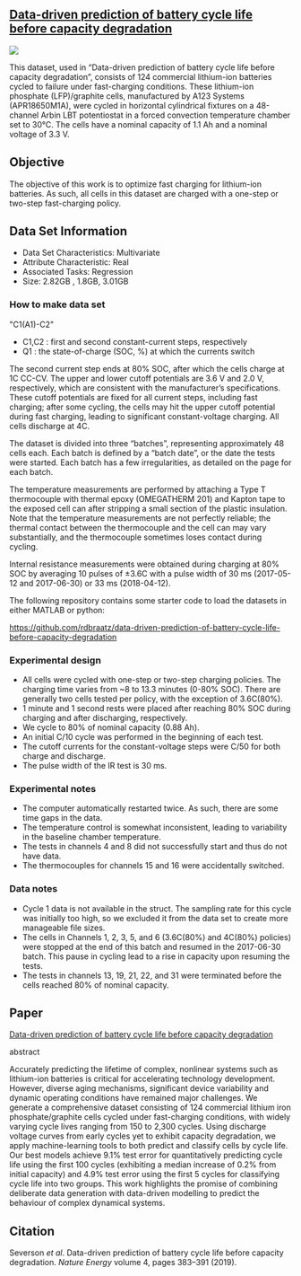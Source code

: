 ## [Data-driven prediction of battery cycle life before capacity degradation](https://data.matr.io/1/)
![](<https://img.shields.io/badge/sector-battery-ff69b4.svg>)

This dataset, used in “Data-driven prediction of battery cycle life before capacity degradation”, consists of 124 commercial lithium-ion batteries cycled to failure under fast-charging conditions. These lithium-ion phosphate (LFP)/graphite cells, manufactured by A123 Systems (APR18650M1A), were cycled in horizontal cylindrical fixtures on a 48-channel Arbin LBT potentiostat in a forced convection temperature chamber set to 30°C. The cells have a nominal capacity of 1.1 Ah and a nominal voltage of 3.3 V.

## Objective

The objective of this work is to optimize fast charging for lithium-ion batteries. As such, all cells in this dataset are charged with a one-step or two-step fast-charging policy. 

## Data Set Information

- Data Set Characteristics: Multivariate
- Attribute Characteristic: Real
- Associated Tasks: Regression
- Size: 2.82GB , 1.8GB, 3.01GB


### How to make data set

"C1(A1)-C2"

- C1,C2 : first and second constant-current steps, respectively
- Q1 : the state-of-charge (SOC, %) at which the currents switch

The second current step ends at 80% SOC, after which the cells charge at 1C CC-CV. The upper and lower cutoff potentials are 3.6 V and 2.0 V, respectively, which are consistent with the manufacturer’s specifications. These cutoff potentials are fixed for all current steps, including fast charging; after some cycling, the cells may hit the upper cutoff potential during fast charging, leading to significant constant-voltage charging. All cells discharge at 4C.

The dataset is divided into three “batches”, representing approximately 48 cells each. Each batch is defined by a “batch date”, or the date the tests were started. Each batch has a few irregularities, as detailed on the page for each batch.

The temperature measurements are performed by attaching a Type T thermocouple with thermal epoxy (OMEGATHERM 201) and Kapton tape to the exposed cell can after stripping a small section of the plastic insulation. Note that the temperature measurements are not perfectly reliable; the thermal contact between the thermocouple and the cell can may vary substantially, and the thermocouple sometimes loses contact during cycling.

Internal resistance measurements were obtained during charging at 80% SOC by averaging 10 pulses of ±3.6C with a pulse width of 30 ms (2017-05-12 and 2017-06-30) or 33 ms (2018-04-12).

The following repository contains some starter code to load the datasets in either MATLAB or python:

<https://github.com/rdbraatz/data-driven-prediction-of-battery-cycle-life-before-capacity-degradation>

### Experimental design

- All cells were cycled with one-step or two-step charging policies. The charging time varies from ~8 to 13.3 minutes (0-80% SOC). There are generally two cells tested per policy, with the exception of 3.6C(80%).
- 1 minute and 1 second rests were placed after reaching 80% SOC during charging and after discharging, respectively.
- We cycle to 80% of nominal capacity (0.88 Ah).
- An initial C/10 cycle was performed in the beginning of each test.
- The cutoff currents for the constant-voltage steps were C/50 for both charge and discharge.
- The pulse width of the IR test is 30 ms.

### Experimental notes

- The computer automatically restarted twice. As such, there are some time gaps in the data.
- The temperature control is somewhat inconsistent, leading to variability in the baseline chamber temperature.
- The tests in channels 4 and 8 did not successfully start and thus do not have data.
- The thermocouples for channels 15 and 16 were accidentally switched.

### Data notes

- Cycle 1 data is not available in the struct. The sampling rate for this cycle was initially too high, so we excluded it from the data set to create more manageable file sizes.
- The cells in Channels 1, 2, 3, 5, and 6 (3.6C(80%) and 4C(80%) policies) were stopped at the end of this batch and resumed in the 2017-06-30 batch. This pause in cycling lead to a rise in capacity upon resuming the tests.
- The tests in channels 13, 19, 21, 22, and 31 were terminated before the cells reached 80% of nominal capacity.

## Paper

[Data-driven prediction of battery cycle life before capacity degradation](https://www.nature.com/articles/s41560-019-0356-8)

abstract

Accurately predicting the lifetime of complex, nonlinear systems such as lithium-ion batteries is critical for accelerating technology development. However, diverse aging mechanisms, significant device variability and dynamic operating conditions have remained major challenges. We generate a comprehensive dataset consisting of 124 commercial lithium iron phosphate/graphite cells cycled under fast-charging conditions, with widely varying cycle lives ranging from 150 to 2,300 cycles. Using discharge voltage curves from early cycles yet to exhibit capacity degradation, we apply machine-learning tools to both predict and classify cells by cycle life. Our best models achieve 9.1% test error for quantitatively predicting cycle life using the first 100 cycles (exhibiting a median increase of 0.2% from initial capacity) and 4.9% test error using the first 5 cycles for classifying cycle life into two groups. This work highlights the promise of combining deliberate data generation with data-driven modelling to predict the behaviour of complex dynamical systems.

## Citation

Severson *et al*. Data-driven prediction of battery cycle life before capacity degradation. *Nature Energy* volume 4, pages 383–391 (2019).